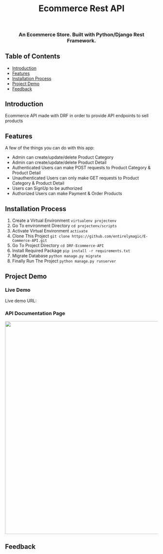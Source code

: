<h1 align="center"> Ecommerce Rest API </h1> <br>


<h3 align="center">
  An Ecommerce Store. Built with Python/Django Rest Framework.
</h3>

## Table of Contents

- [Introduction](#introduction)
- [Features](#features)
- [Installation Process](#installation-process)
- [Project Demo](#project-demo)
- [Feedback](#feedback)

## Introduction

Ecommerce API made with DRF in order to provide API endpoints to sell products

## Features

A few of the things you can do with this app:

* Admin can create/update/delete Product Category
* Admin can create/update/delete Product Detail
* Authenticated Users can make POST requests to Product Category & Product Detail
* Unauthenticated Users can only make GET requests to Product Category & Product Detail
* Users can SignUp to be authorized
* Authorized Users can make Payment & Order Products

## Installation Process

1. Create a Virtual Environment `virtualenv projectenv`
2. Go To environment Directory `cd projectenv/scripts`
3. Activate Virtual Environment `activate`
4. Clone This Project `git clone https://github.com/entirelymagic/E-Commerce-API.git`
5. Go To Project Directory `cd DRF-Ecommerce-API`
6. Install Required Package `pip install -r requirements.txt`
7. Migrate Database `python manage.py migrate`
8. Finally Run The Project `python manage.py runserver`

## Project Demo

### Live Demo

Live demo URL: 

<in development>

### API Documentation Page

<p>
  <img src = "https://i.imgur.com/<name>.png" width=700>
</p>


## Feedback
